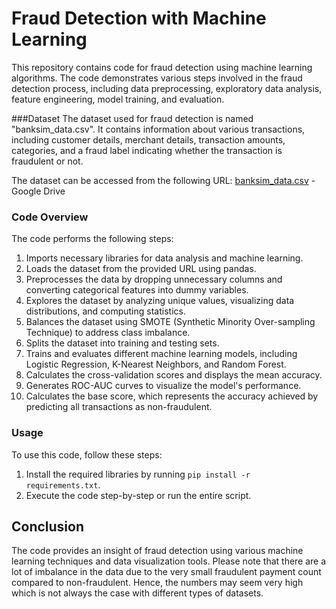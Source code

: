 # Fraud Detection with Machine Learning
This repository contains code for fraud detection using machine learning algorithms. The code demonstrates various steps involved in the fraud detection process, including data preprocessing, exploratory data analysis, feature engineering, model training, and evaluation.

###Dataset
The dataset used for fraud detection is named "banksim_data.csv". It contains information about various transactions, including customer details, merchant details, transaction amounts, categories, and a fraud label indicating whether the transaction is fraudulent or not.

The dataset can be accessed from the following URL: [banksim_data.csv](https://shorturl.at/yAIMW) - Google Drive

### Code Overview
The code performs the following steps:

1. Imports necessary libraries for data analysis and machine learning.
2. Loads the dataset from the provided URL using pandas.
3. Preprocesses the data by dropping unnecessary columns and converting categorical features into dummy variables.
4. Explores the dataset by analyzing unique values, visualizing data distributions, and computing statistics.
5. Balances the dataset using SMOTE (Synthetic Minority Over-sampling Technique) to address class imbalance.
6. Splits the dataset into training and testing sets.
7. Trains and evaluates different machine learning models, including Logistic Regression, K-Nearest Neighbors, and Random Forest.
8. Calculates the cross-validation scores and displays the mean accuracy.
9. Generates ROC-AUC curves to visualize the model's performance.
10. Calculates the base score, which represents the accuracy achieved by predicting all transactions as non-fraudulent.

### Usage
To use this code, follow these steps:

1. Install the required libraries by running `pip install -r requirements.txt`.
2. Execute the code step-by-step or run the entire script.

## Conclusion
The code provides an insight of fraud detection using various machine learning techniques and data visualization tools. 
Please note that there are a lot of imbalance in the data due to the very small fraudulent payment count compared to non-fraudulent. Hence, the numbers may seem very high which is not always the case with different types of datasets.
